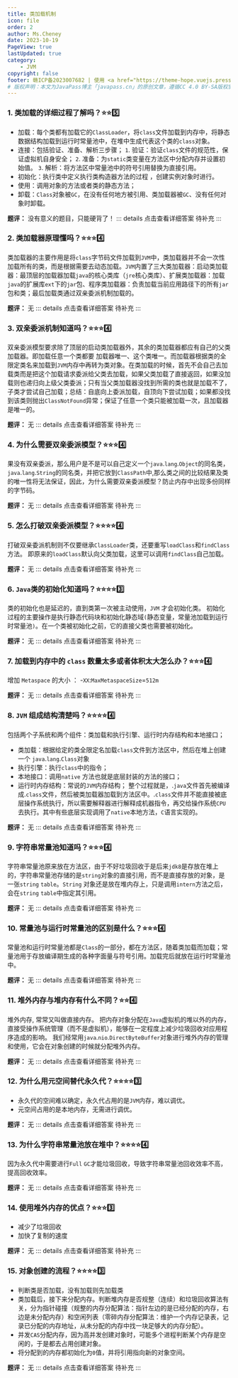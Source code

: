 ```yaml
---
title: 类加载机制
icon: file
order: 2
author: Ms.Cheney
date: 2023-10-19
PageView: true
lastUpdated: true
category:
    - JVM
copyright: false
footer: 赣ICP备2023007682 | 使用 <a href="https://theme-hope.vuejs.press/zh/" target="_blank">VuePress Theme Hope</a> 主题 | MIT 协议, 版权所有 © 2023-Cheney,2018-present Mr.Hope
# 版权声明：本文为JavaPass博主「javapass.cn」的原创文章，遵循CC 4.0 BY-SA版权协议，转载请附上原文出处链接及本声明。
--- 
```




### 1. 类加载的详细过程了解吗？:star::star::five:
- 加载：每个类都有加载它的`ClassLoader`，将`class`文件加载到内存中，将静态数据结构加载到运行时常量池中，在堆中生成代表这个类的`class`对象。
- 连接：包括验证、准备、解析三步骤；
     `1`. 验证：验证`class`文件的规范性，保证虚拟机自身安全；
     `2`. 准备：为`static`类变量在方法区中分配内存并设置初始值。
     `3`.  解析：将方法区中常量池中的符号引用替换为直接引用。
- 初始化：执行类中定义执行类构造器方法的过程 ，创建实例对象时进行。
- 使用：调用对象的方法或者类的静态方法；
- 卸载：`Class`对象被`GC`，在没有任何地方被引用、类加载器被`GC`、没有任何对象时卸载。

**题评：** 没有意义的题目，只能硬背了！
::: details 点击查看详细答案
待补充
:::

### 2. 类加载器原理懂吗？:star::star::star::four:
类加载器的主要作用是将`class`字节码文件加载到`JVM`中，类加载器并不会一次性加载所有的类，而是根据需要去动态加载。`JVM`内置了三大类加载器：启动类加载器：最顶层的加载器加载`java`的核心类库（`jre`核心类库）、扩展类加载器：加载`java`的扩展库`ext`下的`jar`包、程序类加载器：负责加载当前应用路径下的所有`jar`包和类；最后加载类通过双亲委派机制加载的。

**题评：** 无
::: details 点击查看详细答案
待补充
:::

### 3. 双亲委派机制知道吗？:star::star::star::four:
双亲委派模型要求除了顶层的启动类加载器外，其余的类加载器都应有自己的父类加载器。即加载任意一个类都要 加载器唯一、这个类唯一。而加载器根据类的全限定类名来加载到`JVM`内存中再转为类对象。在类加载的时候，首先不会自己去加载类而是把这个加载请求委派给父类去加载，如果父类加载了直接返回，如果没加载则也递归向上级父类委派；只有当父类加载器没找到所需的类也就是加载不了，子类才尝试自己加载；总结：自底向上委派加载，自顶向下尝试加载；如果都没找到该类则抛出`ClassNotFound`异常；保证了任意一个类只能被加载一次，且加载器是唯一的。

**题评：** 无
::: details 点击查看详细答案
待补充
:::

### 4. 为什么需要双亲委派模型？:star::star::star::four:
果没有双亲委派，那么用户是不是可以自己定义一个`java`.`lang`.`Object`的同名类，`java`.`lang`.`String`的同名类，并把它放到`ClassPath`中,那么类之间的比较结果及类的唯一性将无法保证，因此，为什么需要双亲委派模型？防止内存中出现多份同样的字节码。

**题评：** 无
::: details 点击查看详细答案
待补充
:::

### 5. 怎么打破双亲委派模型？:star::star::star::star::four:
打破双亲委派机制则不仅要继承`ClassLoader`类，还要重写`loadClass`和`findClass`方法。  即原来的`loadClass`默认向父类加载，这里可以调用`findClass`自己加载。

**题评：** 无
::: details 点击查看详细答案
待补充
:::

### 6. `Java`类的初始化知道吗？:star::star::star::star::three:
类的初始化也是延迟的，直到类第一次被主动使用，`JVM` 才会初始化类。  初始化过程的主要操作是执行静态代码块和初始化静态域`(`静态变量，常量池加载到运行时常量池`)`。在一个类被初始化之前，它的直接父类也需要被初始化。  

**题评：** 无
::: details 点击查看详细答案
待补充
:::

### 7. 加载到内存中的 `class` 数量太多或者体积太大怎么办？:star::star::star::four:
增加 `Metaspace` 的大小  ： -`XX`:`MaxMetaspaceSize`=`512m` 

**题评：** 无
::: details 点击查看详细答案
待补充
:::

### 8. `JVM` 组成结构清楚吗？:star::star::star::star::four:
包括两个子系统和两个组件：类加载和执行引擎、运行时内存结构和本地接口；
- 类加载：根据给定的类全限定名加载`class`文件到方法区中，然后在堆上创建一个 `java`.`lang`.`Class`对象
- 执行引擎：执行`class`中的指令；
- 本地接口：调用`native` 方法也就是底层封装的方法的接口；
- 运行时内存结构：常说的`JVM`内存结构；
整个过程就是，.`java`文件首先被编译成.`class`文件，然后被类加载器加载到方法区中。.`class`文件并不能直接被底层操作系统执行，所以需要解释器进行解释成机器指令，再交给操作系统`CPU`去执行。其中有些底层实现调用了`native`本地方法，`C`语言实现的。

**题评：** 无
::: details 点击查看详细答案
待补充
:::

### 9. 字符串常量池知道吗？:star::star::star::four:
字符串常量池原来放在方法区，由于不好垃圾回收于是后来`jdk8`是存放在堆上的，字符串常量池存储的是`string`对象的直接引用，而不是直接存放的对象，是一张`string` `table`。`String` 对象还是放在堆内存上，只是调用`intern`方法之后，会在`string` `table`中指定其引用。

**题评：** 无
::: details 点击查看详细答案
待补充
:::

### 10. 常量池与运行时常量池的区别是什么？:star::star::star::four:
常量池和运行时常量池都是`Class`的一部分，都在方法区，随着类加载而加载；常量池用于存放编译期生成的各种字面量与符号引用。加载完后就放在运行时常量池中。

**题评：** 无
::: details 点击查看详细答案
待补充
:::

### 11. 堆外内存与堆内存有什么不同？:star::star::four:
堆外内存, 常常又叫做直接内存。  把内存对象分配在`Java`虚拟机的堆以外的内存，  直接受操作系统管理（而不是虚拟机），能够在一定程度上减少垃圾回收对应用程序造成的影响。  我们经常用`java`.`nio`.`DirectByteBuffer`对象进行堆外内存的管理和使用，它会在对象创建的时候就分配堆外内存。

**题评：** 无
::: details 点击查看详细答案
待补充
:::

### 12. 为什么用元空间替代永久代？:star::star::star::star::three:
- 永久代的空间难以确定，永久代占用的是`JVM`内存，难以调优。
- 元空间占用的是本地内存，无需进行调优。

**题评：** 无
::: details 点击查看详细答案
待补充
:::

### 13. 为什么字符串常量池放在堆中？:star::star::star::star::four:
 因为永久代中需要进行`Full` `GC`才能垃圾回收，导致字符串常量池回收效率不高，提高回收效率。

**题评：** 无
::: details 点击查看详细答案
待补充
:::

### 14. 使用堆外内存的优点？:star::star::star::three:
- 减少了垃圾回收  
- 加快了复制的速度  

**题评：** 无
::: details 点击查看详细答案
待补充
:::

### 15. 对象创建的流程？:star::star::star::star::three:
- 判断类是否加载，没有加载则先加载类
- 类加载后，接下来分配内存。判断堆内存是否规整（连续）和垃圾回收算法有关，分为指针碰撞（规整的内存分配算法：指针左边的是已经分配的内存，右边是未分配内存）和空闲列表（零碎内存分配算法：维护一个内存记录表，记录已分配的内存地址，从未分配的内存中找一块足够大的内存分配）。
- 并发`CAS`分配内存，因为高并发创建对象时，可能多个进程判断某个内存是空闲的，于是都去占用创建对象。
- 将分配到的内存都初始化为`0`值，并将引用指向新的对象空间。

**题评：** 无
::: details 点击查看详细答案
待补充
:::

